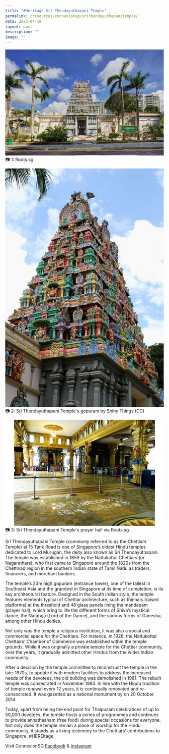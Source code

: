 ```yaml
---
title: "#Heritage Sri Thendayuthapani Temple"
permalink: /resources/connexionsg/srithendayuthapanitemple/
date: 2022-04-19
layout: post
description: ""
image: ""
---
```


![](/images/connexionsg/2022/Sri%20Thendayuthapani%20Temple%201.jpg)
📷 1: Roots.sg

![](/images/connexionsg/2022/Sri%20Thendayuthapani%20Temple%202.jpg)
📷 2: Sri Thendayuthapani Temple's gopuram by Shiny Things (CC)

![](/images/connexionsg/2022/Sri%20Thendayuthapani%20Temple%203.jpg)
📷 3: Sri Thendayuthapani Temple's prayer hall via Roots.sg


Sri Thendayuthapani Temple (commonly referred to as the Chettiars’ Temple) at 15 Tank Road is one of Singapore’s oldest Hindu temples dedicated to Lord Murugan, the deity also known as Sri Thendayuthapani. The temple was established in 1859 by the Nattukottai Chettiars (or Nagarathars), who first came to Singapore around the 1820s from the Chettinad region in the southern Indian state of Tamil Nadu as traders, financiers, and merchant bankers.

The temple’s 23m high gopuram (entrance tower), one of the tallest in Southeast Asia and the grandest in Singapore at its time of completion, is its key architectural feature. Designed in the South Indian style, the temple features elements typical of Chettiar architecture, such as thinnais (raised platforms) at the threshold and 48 glass panels lining the mandapam (prayer hall), which bring to life the different forms of Shiva’s mystical dance, the Nataraja (Lord of the Dance), and the various forms of Ganesha, among other Hindu deities.

Not only was the temple a religious institution, it was also a social and commercial space for the Chettiars. For instance, in 1928, the Nattukottai Chettairs’ Chamber of Commerce was established within the temple grounds. While it was originally a private temple for the Chettiar community, over the years, it gradually admitted other Hindus from the wider Indian community.

After a decision by the temple committee to reconstruct the temple in the late-1970s, to update it with modern facilities to address the increased needs of the devotees, the old building was demolished in 1981. The rebuilt temple was consecrated in November 1983. In line with the Hindu tradition of temple renewal every 12 years, it is continually renovated and re-consecrated. It was gazetted as a national monument by on 20 October 2014.

Today, apart from being the end point for Thaipusam celebrations of up to 50,000 devotees, the temple hosts a series of programmes and continues to provide annathaanam (free food) during special occasions for everyone. Not only does the temple remain a place of worship for the Hindu community, it stands as a living testimony to the Chettiars’ contributions to Singapore. #HEREitage


Visit ConnexionSG [Facebook](https://www.facebook.com/ConnexionSG) & [Instagram](https://www.instagram.com/connexionsg/)